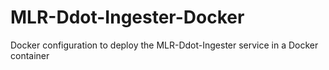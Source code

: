# MLR-Ddot-Ingester-Docker
Docker configuration to deploy the MLR-Ddot-Ingester service in a Docker container 
